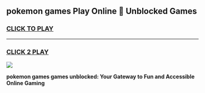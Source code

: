 
## pokemon games Play Online 👋 Unblocked Games
<h3>
<a href="https://premium.freeplayer.one?title=pokemon_games&ref=19F">CLICK TO PLAY</a></h3>
<hr>

<h3>
<a href="https://premium.freeplayer.one?title=pokemon_games&ref=19F">CLICK 2 PLAY</a>
  
</h3>

<a href="https://premium.freeplayer.one?title=pokemon_games&ref=19F"><img src="https://clearcache.store/games.png"></a>


**pokemon games games unblocked: Your Gateway to Fun and Accessible Online Gaming**
